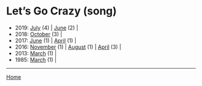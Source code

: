 # Let’s Go Crazy (song)

  * 2019: 
      [July](./let-s-go-crazy-song-2019-07.md) (4) | 
      [June](./let-s-go-crazy-song-2019-06.md) (2) | 
  * 2018: 
      [October](./let-s-go-crazy-song-2018-10.md) (3) | 
  * 2017: 
      [June](./let-s-go-crazy-song-2017-06.md) (1) | 
      [April](./let-s-go-crazy-song-2017-04.md) (1) | 
  * 2016: 
      [November](./let-s-go-crazy-song-2016-11.md) (1) | 
      [August](./let-s-go-crazy-song-2016-08.md) (1) | 
      [April](./let-s-go-crazy-song-2016-04.md) (3) | 
  * 2013: 
      [March](./let-s-go-crazy-song-2013-03.md) (1) | 
  * 1985: 
      [March](./let-s-go-crazy-song-1985-03.md) (1) | 

----

[Home](../)
